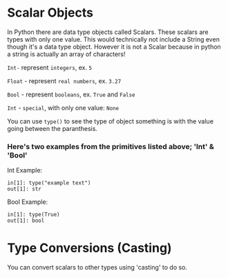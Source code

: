 # Scalar Objects

In Python there are data type objects called Scalars. These scalars are types with only one value. This would technically not include a String even though it's a data type object. However it is not a Scalar because in python a string is actually an array of characters!

<code>Int-</code> represent <code>integers</code>, ex. <code>5</code> 

<code>Float</code> - represent <code>real numbers</code>, ex. <code>3.27</code>

<code>Bool</code> - represent <code>booleans</code>, ex. <code>True</code> and <code>False</code>

<code>Int</code> - <code>special</code>, with only one value: <code>None</code>

You can use <code>type()</code> to see the type of object something is with the value going between the paranthesis.

### Here's two examples from the primitives listed above; 'Int' & 'Bool'

Int Example:

```
in[1]: type("example text")
out[1]: str
```

Bool Example:

```
in[1]: type(True)
out[1]: bool
```

# Type Conversions (Casting)

You can convert scalars to other types using 'casting' to do so.

